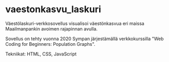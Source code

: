 # vaestonkasvu_laskuri
Väestölaskuri-verkkosovellus visualisoi väestönkasvua eri maissa Maailmanpankin avoimen rajapinnan avulla.

Sovellus on tehty vuonna 2020 Sympan järjestämällä verkkokurssilla "Web Coding for Beginners: Population Graphs". 

Tekniikat: HTML, CSS, JavaScript

